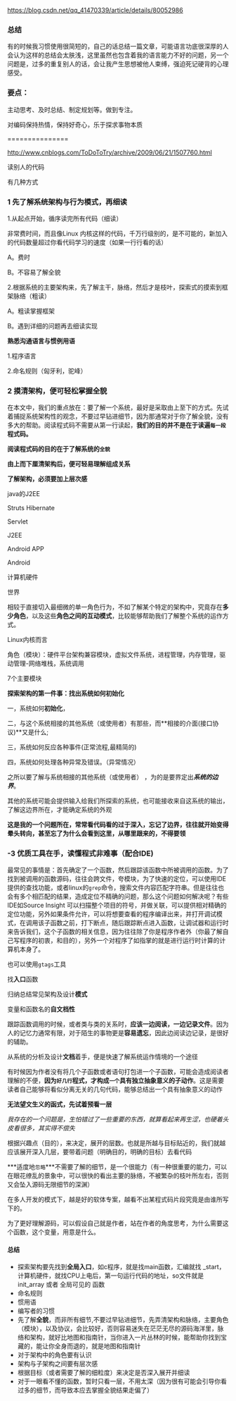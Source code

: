 https://blog.csdn.net/qq_41470339/article/details/80052986



### 总结



有的时候我习惯使用很简短的，自己的话总结一篇文章，可能语言功底很深厚的人会认为这样的总结会太肤浅，这里虽然也包含着我的语言能力不好的问题，另一个问题是，过多的重复别人的话，会让我产生思想被他人束缚，强迫死记硬背的心理感受。



### 要点：

主动思考、及时总结、制定规划等。做到专注。

对编码保持热情，保持好奇心，乐于探求事物本质



===============



http://www.cnblogs.com/ToDoToTry/archive/2009/06/21/1507760.html

读别人的代码

有几种方式



### 1 先了解系统架构与行为模式，再细读

1.从起点开始，循序读完所有代码（细读）

非常费时间，而且像Linux 内核这样的代码，千万行级别的，是不可能的，新加入的代码数量超过你看代码学习的速度（如果一行行看的话）

A。费时

B。不容易了解全貌



2.根据系统的主要架构来，先了解主干，脉络，然后才是枝叶，探索式的摸索到框架脉络（粗读）

A。粗读掌握框架

B。遇到详细的问题再去细读实现



**熟悉沟通语言与惯例用语** 

1.程序语言

2.命名规则（匈牙利，驼峰）



### 2 摸清架构，便可轻松掌握全貌

在本文中，我们的重点放在：要了解一个系统，最好是采取由上至下的方式。先试着捕捉系统架构性的观念，不要过早钻进细节，因为那通常对于你了解全貌，没有多大的帮助。阅读程式码不需要从第一行读起，**我们的目的并不是在于读遍`每一段`程式码。**

**阅读程式码的目的在于了解系统的`全貌`**

**由上而下厘清架构后，便可轻易理解组成关系**



**了解架构，必须要加上层次感**

java的J2EE



Struts Hibernate

Servlet

J2EE



Android APP

Android

计算机硬件

世界



相较于直接切入最细微的单一角色行为，不如了解某个特定的架构中，究竟存在**多少角色**，以及这些**角色之间的互动模式**，比较能够帮助我们了解整个系统的运作方式。 

Linux内核而言

角色（模块）：硬件平台架构兼容模块，虚拟文件系统，进程管理，内存管理，驱动管理-网络堆栈，系统调用

7个主要模块



**探索架构的第一件事：找出系统如何初始化**

一，系统如何**初始化**，

二，与这个系统相接的其他系统（或使用者）有那些，而**相接的介面(接口协议)**又是什么;

三，系统如何反应各种事件(正常流程,最精简的)

四，系统如何处理各种异常及错误。（异常情况）



之所以要了解与系统相接的其他系统（或使用者） ，为的是要界定出***系统的边界***。

其他的系统可能会提供输入给我们所探索的系统，也可能接收来自这系统的输出，了解这边界所在，才能确定系统的外观

**这是我的一个问题所在，常常看代码看的过于深入，忘记了边界，往往就开始变得晕头转向，甚至忘了为什么会看到这里，从哪里跟来的，不得要领**



### -3 优质工具在手，读懂程式非难事（配合IDE)

最常见的事情是：首先确定了一个函数，然后跟踪该函数中所被调用的函数。为了找到被调用的函数源码，往往会跨文件，夸模块，为了快速的定位，可以使用IDE提供的查找功能，或者linux的`grep`命令，搜索文件内容匹配字符串。但是往往也会有多个相匹配的结果，造成定位不精确的问题，那么这个问题如何解决呢？有些IDE如Source Insight 可以扫描整个项目的符号，并做关联，可以提供相对精确的定位功能，另外如果条件允许，可以将想要查看的程序编译出来，并打开调试模式，在调用该子函数之前，打下断点，随后跟踪断点进入函数，让调试器和运行时来告诉我们，这个子函数的相关信息，因为往往除了你是程序作者外（你最了解自己写程序的初衷，和目的），另外一个对程序了如指掌的就是进行运行时计算的计算机本身了。

也可以使用`gtags`工具

找**入口**函数

归纳总结常见架构及设计**模式**

变量和函数名的**自文档性**

跟踪函数调用的时候，或者类与类的关系时，**应该一边阅读，一边记录文件**。因为人的记忆力通常有限，对于陌生的事物更是**容易遗忘**，因此边阅读边记录，是很好的辅助。

从系统的分析及设计**文档**着手，便是快速了解系统运作情境的一个途径

有时候因为作者没有将几个子函数或者语句打包进一个子函数，可能会造成阅读者理解的不便，**因为`好几行`程式，才构成`一个`具有独立抽象意义的子动作**。这是需要读者自己能够将看似分离无关的几句代码，能够总结出一个具有抽象意义的动作



**无法望文生义的函式，先试着预看一层** 

*我存在的一个问题是，生怕错过了一些重要的东西，就算看起来再生涩，也硬着头皮看很多，其实得不偿失*



根据兴趣点（目的），来决定，展开的层数。也就是所越与目标贴近的，我们就越应该展开深入几层，要带着问题（明确目的，明确的目标）去看代码

***适度地`忽略`***不需要了解的细节，是一个很能力（有一种很重要的能力，可以在眼花缭乱的景象中，可以很快的看出主要的脉络，不被繁杂的枝叶所左右，否则又会坠入源码无限细节的深渊）

在多人开发的模式下，越是好的软体专案，越看不出某程式码片段究竟是由谁所写下的。 



为了更好理解源码，可以假设自己就是作者，站在作者的角度思考，为什么需要这个函数，这个变量，用意是什么。







#### 总结

- 探索架构要先找到**全局入口**，如c程序，就是找main函数，汇编就找 _start，计算机硬件，就找CPU上电后，第一句运行代码的地址，so文件就是 init_array 或者 全局可见的 函数
- 命名规则
- 惯用语
- 编写者的习惯
- 先了解**全貌**，而非所有细节,不要过早钻进细节，先弄清架构和脉络，主要角色（模块），以及协议，会比较好，否则容易迷失在茫茫无尽的源码海洋里，脉络和架构，就好比地图和指南针，当你进入一片丛林的时候，能帮助你找到宝藏的，能让你全身而退的，就是地图和指南针
- 对于架构中的角色要有认识
- 架构与子架构之间要有层次感
- 根据目标（或者需要了解的细粒度）来决定是否深入展开并细读
- 对于一眼看不懂的函数，暂时只看一层，不用太深（因为很有可能会引导你看过多的细节，而导致本应去掌握全貌结果走偏了）

